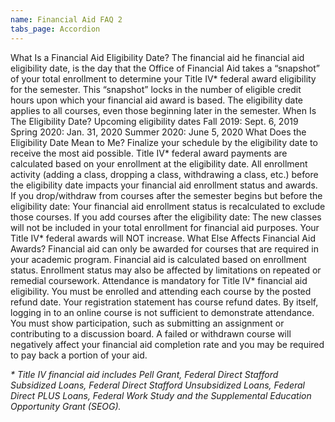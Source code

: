 ```yaml
---
name: Financial Aid FAQ 2
tabs_page: Accordion
---
```


What Is a Financial Aid Eligibility Date?
The financial aid he financial aid eligibility date, is the day that the Office of Financial Aid takes a “snapshot” of your total enrollment to determine your Title IV* federal award eligibility for the semester. This “snapshot” locks in the number of eligible credit hours upon which your financial aid award is based.
The eligibility date applies to all courses, even those beginning later in the semester.
When Is The Eligibility Date?
Upcoming eligibility dates
Fall 2019: Sept. 6, 2019
Spring 2020: Jan. 31, 2020
Summer 2020: June 5, 2020
What Does the Eligibility Date Mean to Me?
Finalize your schedule by the eligibility date to receive the most aid possible.
Title IV* federal award payments are calculated based on your enrollment at the eligibility date. All enrollment activity (adding a class, dropping a class, withdrawing a class, etc.) before the eligibility date impacts your financial aid enrollment status and awards.
If you drop/withdraw from courses after the semester begins but before the eligibility date: Your financial aid enrollment status is recalculated to exclude those courses.
If you add courses after the eligibility date: The new classes will not be included in your total enrollment for financial aid purposes. Your Title IV* federal awards will NOT increase.
What Else Affects Financial Aid Awards?
Financial aid can only be awarded for courses that are required in your academic program.
Financial aid is calculated based on enrollment status. Enrollment status may also be affected by limitations on repeated or remedial coursework.
Attendance is mandatory for Title IV* financial aid eligibility.
You must be enrolled and attending each course by the posted refund date. Your registration statement has course refund dates.
By itself, logging in to an online course is not sufficient to demonstrate attendance. You must show participation, such as submitting an assignment or contributing to a discussion board.
A failed or withdrawn course will negatively affect your financial aid completion rate and you may be required to pay back a portion of your aid.

_\* Title IV financial aid includes Pell Grant, Federal Direct Stafford Subsidized Loans, Federal Direct Stafford Unsubsidized Loans, Federal Direct PLUS Loans, Federal Work Study and the Supplemental Education Opportunity Grant (SEOG).​​_
